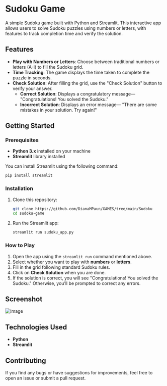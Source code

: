 
# Sudoku Game

A simple Sudoku game built with Python and Streamlit. This interactive app allows users to solve Sudoku puzzles using numbers or letters, with features to track completion time and verify the solution.

## Features

- **Play with Numbers or Letters**: Choose between traditional numbers or letters (A-I) to fill the Sudoku grid.
- **Time Tracking**: The game displays the time taken to complete the puzzle in seconds.
- **Check Solution**: After filling the grid, use the "Check Solution" button to verify your answer.
  - **Correct Solution**: Displays a congratulatory message— "Congratulations! You solved the Sudoku."
  - **Incorrect Solution**: Displays an error message— "There are some mistakes in your solution. Try again!"

## Getting Started

### Prerequisites

- **Python 3.x** installed on your machine
- **Streamlit** library installed

You can install Streamlit using the following command:

```bash
pip install streamlit
```

### Installation

1. Clone this repository:
   ```bash
   git clone https://github.com/DianaMPaun/GAMES/tree/main/Sudoku
   cd sudoku-game
   ```

2. Run the Streamlit app:
   ```bash
   streamlit run sudoku_app.py
   ```

### How to Play

1. Open the app using the `streamlit run` command mentioned above.
2. Select whether you want to play with **numbers** or **letters**.
3. Fill in the grid following standard Sudoku rules.
4. Click on **Check Solution** when you are done.
5. If the solution is correct, you will see "Congratulations! You solved the Sudoku." Otherwise, you’ll be prompted to correct any errors.

## Screenshot

![image](https://github.com/user-attachments/assets/091705bf-60af-49e8-9790-6b4ab49ecc51)


## Technologies Used

- **Python** 
- **Streamlit**

## Contributing

If you find any bugs or have suggestions for improvements, feel free to open an issue or submit a pull request.
